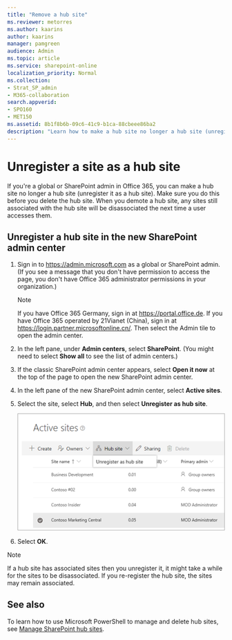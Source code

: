 ```yaml
---
title: "Remove a hub site"
ms.reviewer: metorres
ms.author: kaarins
author: kaarins
manager: pamgreen
audience: Admin
ms.topic: article
ms.service: sharepoint-online
localization_priority: Normal
ms.collection:  
- Strat_SP_admin
- M365-collaboration
search.appverid:
- SPO160
- MET150
ms.assetid: 8b1f8b6b-09c6-41c9-b1ca-88cbeee86ba2
description: "Learn how to make a hub site no longer a hub site (unregister it as a hub site)"
---
```


# Unregister a site as a hub site

If you're a global or SharePoint admin in Office 365, you can make a hub site no longer a hub site (unregister it as a hub site). Make sure you do this before you delete the hub site. When you demote a hub site, any sites still associated with the hub site will be disassociated the next time a user accesses them.
  
## Unregister a hub site in the new SharePoint admin center 

1. Sign in to https://admin.microsoft.com as a global or SharePoint admin. (If you see a message that you don't have permission to access the page, you don't have Office 365 administrator permissions in your organization.)
    
    > [!NOTE]
    > If you have Office 365 Germany, sign in at https://portal.office.de. If you have Office 365 operated by 21Vianet (China), sign in at https://login.partner.microsoftonline.cn/. Then select the Admin tile to open the admin center.  

2. In the left pane, under **Admin centers**, select **SharePoint**. (You might need to select **Show all** to see the list of admin centers.) 

3. If the classic SharePoint admin center appears, select **Open it now** at the top of the page to open the new SharePoint admin center.
      
4. In the left pane of the new SharePoint admin center, select **Active sites**.

5. Select the site, select **Hub**, and then select **Unregister as hub site**. 

    ![Unregistering a hub site](media/unregister-hub-site.png)

6. Select **OK**.  

> [!NOTE]
> If a hub site has associated sites then you unregister it, it might take a while for the sites to be disassociated. If you re-register the hub site, the sites may remain associated.

## See also

To learn how to use Microsoft PowerShell to manage and delete hub sites, see [Manage SharePoint hub sites](/sharepoint/dev/features/hub-site/hub-site-powershell).

